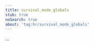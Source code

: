 ```yaml
---
title: survival_mode_globals
stub: true
noSearch: true
about: 'tag:hr/survival_mode_globals'
---
```

  ...
